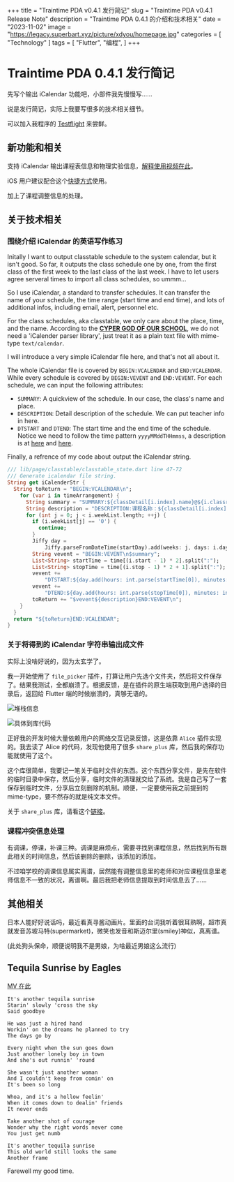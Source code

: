+++
title = "Traintime PDA v0.4.1 发行简记"
slug = "Traintime PDA v0.4.1 Release Note"
description = "Traintime PDA 0.4.1 的介绍和技术相关"
date = "2023-11-02"
image = "https://legacy.superbart.xyz/picture/xdyou/homepage.jpg"
categories = [
    "Technology"
]
tags = [
    "Flutter",
    "编程",
]
+++

# Traintime PDA 0.4.1 发行简记

先写个输出 iCalendar 功能吧，小部件我先慢慢写......

说是发行简记，实际上我要写很多的技术相关细节。

可以加入我程序的 [Testflight](https://testflight.apple.com/join/pLKe5B4q) 来尝鲜。

## 新功能和相关

支持 iCalendar 输出课程表信息和物理实验信息，[解释使用视频在此](https://www.bilibili.com/video/BV1yC4y1n7Q8)。

iOS 用户建议配合这个[快捷方式](https://www.icloud.com/shortcuts/6f951baebc534991868cf63958189030)使用。

加上了课程调整信息的处理。

## 关于技术相关

### 围绕介绍 iCalendar 的英语写作练习

Initally I want to output classtable schedule to the system calendar, but it isn't good. So far, it outputs the class schedule one by one, from the first class of the first week to the last class of the last week. I have to let users agree serveral times to import all class schedules, so ummm...

So I use iCalendar, a standard to transfer schedules. It can transfer the name of your schedule, the time range (start time and end time), and lots of additional infos, including email, alert, personnel etc. 

For the class schedules, aka classtable, we only care about the place, time, and the name. According to the [**CYPER GOD OF OUR SCHOOL**](https://blog.woooo.tech/posts/about_linux_desktop/), we do not need a 'iCalender parser library', just treat it as a plain text file with mime-type `text/calendar`.

I will introduce a very simple iCalendar file here, and that's not all about it.

The whole iCalendar file is covered by `BEGIN:VCALENDAR` and `END:VCALENDAR`. While every schedule is covered by `BEGIN:VEVENT` and `END:VEVENT`. For each schedule, we can input the following attributes:

 - `SUMMARY`: A quickview of the schedule. In our case, the class's name and place.
 - `DESCRIPTION`: Detail description of the schedule. We can put teacher info in here.
 - `DTSTART` and `DTEND`: The start time and the end time of the schedule. Notice we need to follow the time pattern `yyyyMMddTHHmmss`, a description is at [here](https://icalendar.org/iCalendar-RFC-5545/3-3-5-date-time.html) and [here](https://pub.dev/documentation/intl/latest/intl/DateFormat-class.html).


Finally, a refrence of my code about output the iCalendar string.

```dart
/// lib/page/classtable/classtable_state.dart line 47-72
/// Generate icalendar file string. 
String get iCalenderStr {
  String toReturn = "BEGIN:VCALENDAR\n";
    for (var i in timeArrangement) {
      String summary = "SUMMARY:${classDetail[i.index].name}@${i.classroom ?? "待定"}\n";
      String description = "DESCRIPTION:课程名称：${classDetail[i.index].name}; 上课地点：${i.classroom ?? "待定"}\n";
      for (int j = 0; j < i.weekList.length; ++j) {
        if (i.weekList[j] == '0') {
          continue;
        }
        Jiffy day =
            Jiffy.parseFromDateTime(startDay).add(weeks: j, days: i.day - 1);
        String vevent = "BEGIN:VEVENT\n$summary";
        List<String> startTime = time[(i.start - 1) * 2].split(":");
        List<String> stopTime = time[(i.stop - 1) * 2 + 1].split(":");
        vevent +=
            "DTSTART:${day.add(hours: int.parse(startTime[0]), minutes: int.parse(startTime[1])).format(pattern: 'yyyyMMddTHHmmss')}\n";
        vevent +=
            "DTEND:${day.add(hours: int.parse(stopTime[0]), minutes: int.parse(stopTime[1])).format(pattern: 'yyyyMMddTHHmmss')}\n";
        toReturn += "$vevent${description}END:VEVENT\n";
    }
  }
  return "${toReturn}END:VCALENDAR";
}
```

### 关于将得到的 iCalendar 字符串输出成文件

实际上没啥好说的，因为太玄学了。

我一开始使用了 `file_picker` 插件，打算让用户先选个文件夹，然后将文件保存了。结果我测试，全都崩溃了。根据反馈，是在插件的原生端获取到用户选择的目录后，返回给 Flutter 端的时候崩溃的，真够无语的。

![堆栈信息](https://legacy.superbart.xyz/picture/xdyou/file_picker_crash_1.png)

![具体到库代码](https://legacy.superbart.xyz/picture/xdyou/file_picker_crash_2.png)

正好我的开发时候大量依赖用户的网络交互记录反馈，这是依靠 `Alice` 插件实现的。我去读了 Alice 的代码，发现他使用了很多 `share_plus` 库，然后我的保存功能就使用了这个。

这个库很简单，我要记一笔关于临时文件的东西。这个东西分享文件，是先在软件的临时目录中保存，然后分享，临时文件的清理就交给了系统。我是自己写了一套保存到临时文件，分享后立刻删除的机制。顺便，一定要使用我之前提到的 mime-type，要不然存的就是纯文本文件。

关于 `share_plus` 库，请看这个[链接](https://pub.dev/packages/share_plus)。

### 课程冲突信息处理

有调课，停课，补课三种。调课是麻烦点，需要寻找到课程信息，然后找到所有跟此相关的时间信息，然后该删除的删除，该添加的添加。

不过咱学校的调课信息属实离谱，居然能有调整信息里的老师和对应课程信息里老师信息不一致的状况，离谱啊。最后我把老师信息提取到时间信息去了……

## 其他相关

日本人能好好说话吗，最近看真寻酱动画片。里面的台词我听着很耳熟啊，超市真就发音苏坡马特(supermarket)，微笑也发音和斯迈尔里(smiley)神似，真离谱。

(此处狗头保命，顺便说明我不是男娘，为啥最近男娘这么流行)

## Tequila Sunrise by Eagles

[MV 在此](https://www.bilibili.com/video/BV1Bz411e7MC)

```
It's another tequila sunrise
Starin' slowly 'cross the sky
Said goodbye

He was just a hired hand
Workin' on the dreams he planned to try
The days go by

Every night when the sun goes down
Just another lonely boy in town
And she's out runnin' 'round

She wasn't just another woman
And I couldn't keep from comin' on
It's been so long

Whoa, and it's a hollow feelin'
When it comes down to dealin' friends
It never ends

Take another shot of courage
Wonder why the right words never come
You just get numb

It's another tequila sunrise
This old world still looks the same
Another frame
```

Farewell my good time.
